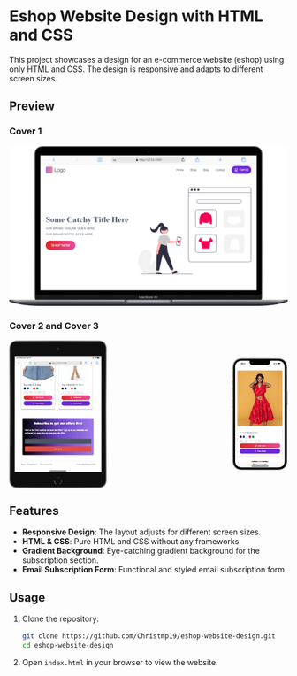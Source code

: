 # Eshop Website Design with HTML and CSS

This project showcases a design for an e-commerce website (eshop) using only HTML and CSS. The design is responsive and adapts to different screen sizes.

## Preview

### Cover 1
![Cover 1](/img/cover1.png)

### Cover 2 and Cover 3
<center>
<div style="display: flex; justify-content: space-between; align-items: center;">
  <img src="/img/cover2.png" alt="Cover 2" style="width: 35%;">
  <img src="/img/cover3.png" alt="Cover 3" style="width: 20%;">
</div>
</center>

## Features

- **Responsive Design**: The layout adjusts for different screen sizes.
- **HTML & CSS**: Pure HTML and CSS without any frameworks.
- **Gradient Background**: Eye-catching gradient background for the subscription section.
- **Email Subscription Form**: Functional and styled email subscription form.

## Usage

1. Clone the repository:

    ```bash
    git clone https://github.com/Christmp19/eshop-website-design.git
    cd eshop-website-design
    ```

2. Open `index.html` in your browser to view the website.

